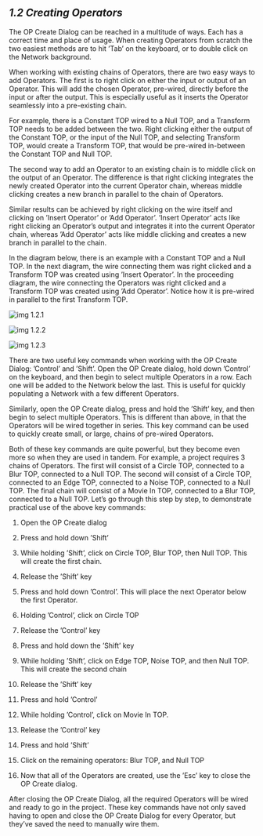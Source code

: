 ## *1.2 Creating Operators*

The OP Create Dialog can be reached in a multitude of ways. Each has a correct time and place of usage. When creating Operators from scratch the two easiest methods are to hit ’Tab’ on the keyboard, or to double click on the Network background.

When working with existing chains of Operators, there are two easy ways to add Operators. The first is to right click on either the input or output of an Operator. This will add the chosen Operator, pre-wired, directly before the input or after the output. This is especially useful as it inserts the Operator seamlessly into a pre-existing chain.

For example, there is a Constant TOP wired to a Null TOP, and a Transform TOP needs to be added between the two. Right clicking either the output of the Constant TOP, or the input of the Null TOP, and selecting Transform TOP, would create a Transform TOP, that would be pre-wired in-between the Constant TOP and Null TOP.

The second way to add an Operator to an existing chain is to middle click on the output of an Operator. The difference is that right clicking integrates the newly created Operator into the current Operator chain, whereas middle clicking creates a new branch in parallel to the chain of Operators.

Similar results can be achieved by right clicking on the wire itself and clicking on ’Insert Operator’ or ’Add Operator’. ’Insert Operator’ acts like right clicking an Operator’s output and integrates it into the current Operator chain, whereas ’Add Operator’ acts like middle clicking and creates a new branch in parallel to the chain.

In the diagram below, there is an example with a Constant TOP and a Null TOP. In the next diagram, the wire connecting them was right clicked and a Transform TOP was created using ’Insert Operator’. In the proceeding diagram, the wire connecting the Operators was right clicked and a Transform TOP was created using ’Add Operator’. Notice how it is pre-wired in parallel to the first Transform TOP.


![img 1.2.1](images/1.2/creating-operators-1.png)

![img 1.2.2](images/1.2/creating-operators-2.png)

![img 1.2.3](images/1.2/creating-operators-3.png)

There are two useful key commands when working with the OP Create Dialog: ’Control’ and ’Shift’. Open the OP Create dialog, hold down ’Control’ on the keyboard, and then begin to select multiple Operators in a row. Each one will be added to the Network below the last. This is useful for quickly populating a Network with a few different Operators.

Similarly, open the OP Create dialog, press and hold the ’Shift’ key, and then begin to select multiple Operators. This is different than above, in that the Operators will be wired together in series. This key command can be used to quickly create small, or large, chains of pre-wired Operators.

Both of these key commands are quite powerful, but they become even more so when they are used
in tandem. For example, a project requires 3 chains of Operators. The first will consist of a Circle TOP, connected to a Blur TOP, connected to a Null TOP. The second will consist of a Circle TOP, connected to an Edge TOP, connected to a Noise TOP, connected to a Null TOP. The final chain will consist of a Movie In TOP, connected to a Blur TOP, connected to a Null TOP. Let’s go through this step by step, to demonstrate practical use of the above key commands:

1. Open the OP Create dialog

2. Press and hold down ’Shift’

3. While holding ’Shift’, click on Circle TOP, Blur TOP, then Null TOP. This will create the first chain.

4. Release the ’Shift’ key

5. Press and hold down ’Control’. This will place the next Operator below the first Operator.

6. Holding ’Control’, click on Circle TOP

7. Release the ’Control’ key

8. Press and hold down the ’Shift’ key

9. While holding ’Shift’, click on Edge TOP, Noise TOP, and then Null TOP. This will create the second chain

10. Release the ’Shift’ key

11. Press and hold ’Control’

12. While holding ’Control’, click on Movie In TOP.

13. Release the ’Control’ key

14. Press and hold ’Shift’

15. Click on the remaining operators: Blur TOP, and Null TOP

16. Now that all of the Operators are created, use the ’Esc’ key to close the OP Create dialog.


After closing the OP Create Dialog, all the required Operators will be wired and ready to go in the project. These key commands have not only saved having to open and close the OP Create Dialog for every Operator, but they’ve saved the need to manually wire them.